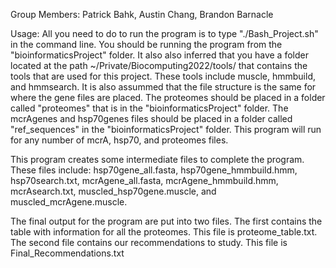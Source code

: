 Group Members: Patrick Bahk, Austin Chang, Brandon Barnacle

Usage: All you need to do to run the program is to type "./Bash_Project.sh" in the command line.
You should be running the program from the "bioinformaticsProject" folder.
It also also inferred that you have a folder located at the path
~/Private/Biocomputing2022/tools/ that contains the tools that are used for this
project. These tools include muscle, hmmbuild, and hmmsearch.
It is also assummed that the file structure is the same for where the gene files are placed.
The proteomes should be placed in a folder called "proteomes" that is in the 
"bioinformaticsProject" folder. The mcrAgenes and hsp70genes files should be placed in a 
folder called "ref_sequences" in the "bioinformaticsProject" folder.
This program will run for any number of mcrA, hsp70, and proteomes files.

This program creates some intermediate files to complete the program. These files include:
hsp70gene_all.fasta, hsp70gene_hmmbuild.hmm, hsp70search.txt, mcrAgene_all.fasta,
mcrAgene_hmmbuild.hmm, mcrAsearch.txt, muscled_hsp70gene.muscle, and muscled_mcrAgene.muscle.


The final output for the program are put into two files. The first contains the table
with information for all the proteomes. This file is proteome_table.txt. The second
file contains our recommendations to study. This file is Final_Recommendations.txt
